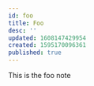 ```yaml
---
id: foo
title: Foo
desc: ''
updated: 1608147429954
created: 1595170096361
published: true
---
```


This is the foo note
